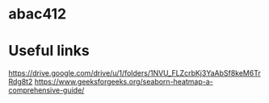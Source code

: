 # abac412
#
# Useful links
https://drive.google.com/drive/u/1/folders/1NVU_FLZcrbKj3YaAbSf8keM6TrRdg8t2
https://www.geeksforgeeks.org/seaborn-heatmap-a-comprehensive-guide/
